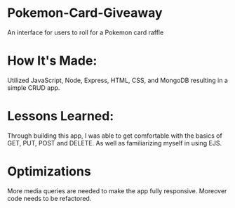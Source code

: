 # Pokemon-Card-Giveaway
An interface for users to roll for a Pokemon card raffle

<h1>How It's Made:</h1>
<p>Utilized JavaScript, Node, Express, HTML, CSS, and MongoDB resulting in a simple CRUD app.</p>


<h1>Lessons Learned:</h1>
<p>Through building this app, I was able to get comfortable with the basics of GET, PUT, POST and DELETE. As well as familiarizing myself in using EJS.</p>


<h1>Optimizations</h1>
<p>More media queries are needed to make the app fully responsive. Moreover code needs to be refactored.</p>

